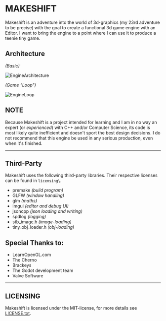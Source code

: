 # MAKESHIFT

Makeshift is an adventure into the world of 3d-graphics (my 23rd adventure to be precise) with the goal to create a functional 3d game engine with an Editor. I want to bring the engine to a point where I can use it to produce a teenie tiny game.

## Architecture
*(Basic)*

![EngineArchitecture](https://user-images.githubusercontent.com/82168319/215982333-34038078-1cd6-4fab-abd8-b83dda50e119.png)

*(Game "Loop")*

![EngineLoop](https://user-images.githubusercontent.com/82168319/215982357-bc547e4a-6783-4998-bf80-e3145f6d569a.png)

## NOTE

Because Makeshift is a project intended for learning and I am in no way an expert (or *experienced*) with C++ and/or Computer Science, its code is most likely quite inefficient and doesn't sport the best design decisions. I do not recommend that this engine be used in any serious production, even when it's finished.

---

## Third-Party

Makeshift uses the following third-party libraries. Their respective licenses can be found in `licensing\`.
- premake *(build program)*
- GLFW *(window handling)*
- glm *(maths)*
- imgui *(editor and debug UI)*
- jsoncpp *(json loading and writing)*
- spdlog *(logging)*
- stb_image.h *(image-loading)*
- tiny_obj_loader.h *(obj-loading)*

## Special Thanks to:

- LearnOpenGL.com
- The Cherno
- Brackeys
- The Godot development team
- Valve Software

---

## LICENSING

Makeshift is licensed under the MIT-license, for more details see <a href="https://github.com/MindlessTeam/Makeshift/blob/main/.github/LICENSE.txt">LICENSE.txt</a>.
